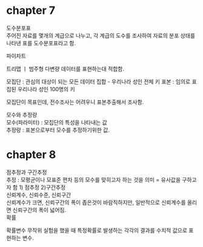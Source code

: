 # chapter 7
도수분포표  
주어진 자료를 몇개의 계급으로 나누고, 각 계급의 도수를 조사하여 자료의 분포 상태를 나타낸 표를 도수분포표라고 함. 

파이차트  

트리맵 ㅣ 범주형 다변량 데이터를 표현하는대 적합함.  

모집단 : 관심의 대상이 되는 모든 데이터 집합 - 우리나라 성인 전체 키 
표본 : 임의로 표집된 우리나라 성인 100명의 키

모집단이 목표인데, 전수조사는 어려우니 표본추출해서 조사함.


모수와 추정량  
모수(파라미터) : 모집단의 특성을 나타내는 값  
추정량 : 표본으로부터 모수를 추정하기위한 값.   

# chapter 8
점추정과 구간추정  
추정 : 모평균이나 모표준 편차 등의 모수를 맞히고자 하는 것을 의미 = 유사값을 구하고자 함 1) 점추정 2)구간추정  
신뢰계수, 신뢰수준, 신뢰구간  
신뢰계수가 크면, 신뢰구간의 폭이 좁은것이 바람직하지만, 일반적으로 신뢰계수를 올리면 신뢰구간의 폭이 넓어짐.   
확률

확률변수  무작위 실험을 했을 때 특정확률로 발생하는 각각의 결과를 수치적 값으로 표현하는 변수.

